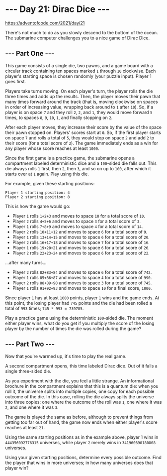# --- Day 21: Dirac Dice ---
https://adventofcode.com/2021/day/21

There's not much to do as you slowly descend to the bottom of the ocean. The submarine computer challenges you to a nice game of Dirac Dice.

## --- Part One ---
This game consists of a single die, two pawns, and a game board with a circular track containing ten spaces marked `1` through `10` clockwise. Each player's starting space is chosen randomly (your puzzle input). Player 1 goes first.

Players take turns moving. On each player's turn, the player rolls the die three times and adds up the results. Then, the player moves their pawn that many times forward around the track (that is, moving clockwise on spaces in order of increasing value, wrapping back around to `1` after `10`). So, if a player is on space `7` and they roll `2`, `2`, and `1`, they would move forward `5` times, to spaces `8`, `9`, `10`, `1`, and finally stopping on `2`.

After each player moves, they increase their score by the value of the space their pawn stopped on. Players' scores start at `0`. So, if the first player starts on space `7` and rolls a total of `5`, they would stop on space `2` and add `2` to their score (for a total score of `2`). The game immediately ends as a win for any player whose score reaches at least `1000`.

Since the first game is a practice game, the submarine opens a compartment labeled deterministic dice and a `100`-sided die falls out. This die always rolls `1` first, then `2`, then `3`, and so on up to `100`, after which it starts over at `1` again. Play using this die.

For example, given these starting positions:
```
Player 1 starting position: 4
Player 2 starting position: 8
```

This is how the game would go:
* Player `1` rolls `1+2+3` and moves to space `10` for a total score of `10`.
* Player `2` rolls `4+5+6` and moves to space `3` for a total score of `3`.
* Player `1` rolls `7+8+9` and moves to space `4` for a total score of `14`.
* Player `2` rolls `10+11+12` and moves to space `6` for a total score of `9`.
* Player `1` rolls `13+14+15` and moves to space `6` for a total score of `20`.
* Player `2` rolls `16+17+18` and moves to space `7` for a total score of `16`.
* Player `1` rolls `19+20+21` and moves to space `6` for a total score of `26`.
* Player `2` rolls `22+23+24` and moves to space `6` for a total score of `22`.

...after many turns...

* Player `2` rolls `82+83+84` and moves to space `6` for a total score of `742`.
* Player `1` rolls `85+86+87` and moves to space `4` for a total score of `990`.
* Player `2` rolls `88+89+90` and moves to space `3` for a total score of `745`.
* Player `1` rolls `91+92+93` and moves to space `10` for a final score, `1000`.


Since player `1` has at least `1000` points, player `1` wins and the game ends. At this point, the losing player had `745` points and the die had been rolled a total of `993` times; `745 * 993 = 739785`.

Play a practice game using the deterministic `100`-sided die. The moment either player wins, what do you get if you multiply the score of the losing player by the number of times the die was rolled during the game?

## --- Part Two ---
Now that you're warmed up, it's time to play the real game.

A second compartment opens, this time labeled Dirac dice. Out of it falls a single three-sided die.

As you experiment with the die, you feel a little strange. An informational brochure in the compartment explains that this is a quantum die: when you roll it, the universe splits into multiple copies, one copy for each possible outcome of the die. In this case, rolling the die always splits the universe into three copies: one where the outcome of the roll was `1`, one where it was `2`, and one where it was `3`.

The game is played the same as before, although to prevent things from getting too far out of hand, the game now ends when either player's score reaches at least `21`.

Using the same starting positions as in the example above, player 1 wins in `444356092776315` universes, while player `2` merely wins in `341960390180808` universes.

Using your given starting positions, determine every possible outcome. Find the player that wins in more universes; in how many universes does that player win?
